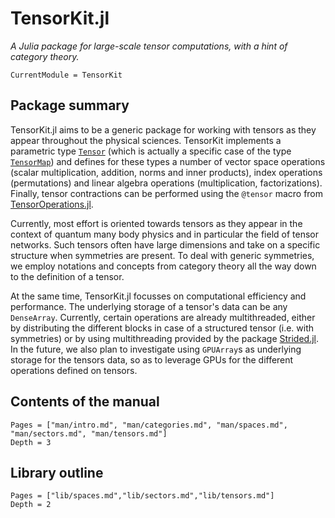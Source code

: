 # TensorKit.jl

*A Julia package for large-scale tensor computations, with a hint of category theory.*

```@meta
CurrentModule = TensorKit
```

## Package summary

TensorKit.jl aims to be a generic package for working with tensors as they appear throughout
the physical sciences. TensorKit implements a parametric type [`Tensor`](@ref) (which is
actually a specific case of the type [`TensorMap`](@ref)) and defines for these types a
number of vector space operations (scalar multiplication, addition, norms and inner
products), index operations (permutations) and linear algebra operations (multiplication,
factorizations). Finally, tensor contractions can be performed using the `@tensor` macro
from [TensorOperations.jl](https://github.com/Jutho/TensorOperations.jl).

Currently, most effort is oriented towards tensors as they appear in the context of quantum
many body physics and in particular the field of tensor networks. Such tensors often have
large dimensions and take on a specific structure when symmetries are present. To deal with
generic symmetries, we employ notations and concepts from category theory all the way down
to the definition of a tensor.

At the same time, TensorKit.jl focusses on computational efficiency and performance. The
underlying storage of a tensor's data can be any `DenseArray`. Currently, certain operations
are already multithreaded, either by distributing the different blocks in case of a
structured tensor (i.e. with symmetries) or by using multithreading provided by the package
[Strided.jl](https://github.com/Jutho/Strided.jl). In the future, we also plan to
investigate using `GPUArray`s as underlying storage for the tensors data, so as to leverage
GPUs for the different operations defined on tensors.

## Contents of the manual

```@contents
Pages = ["man/intro.md", "man/categories.md", "man/spaces.md", "man/sectors.md", "man/tensors.md"]
Depth = 3
```

## Library outline

```@contents
Pages = ["lib/spaces.md","lib/sectors.md","lib/tensors.md"]
Depth = 2
```

